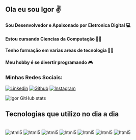 ## Ola eu sou Igor ✌️
#### Sou Desenvolvedor e Apaixonado por Eletronica Digital 💻
#### Estou cursando Ciencias da Computação 👨‍🎓 
#### Tenho formação em varias areas de tecnologia 👨‍💻
#### Meu hobby é se divertir programando 🎮

### Minhas Redes Sociais:
[![Linkedin](https://img.shields.io/badge/LinkedIn-0077B5?style=for-the-badge&logo=linkedin&logoColor=white)](https://www.linkedin.com/in/igor-almeida-2324a8191/)
[![Github](https://img.shields.io/badge/GitHub-100000?style=for-the-badge&logo=github&logoColor=white)](https://github.com/Developer-Igor-Almeida)
[![Instagram](https://img.shields.io/badge/Instagram-E4405F?style=for-the-badge&logo=instagram&logoColor=white)](https://instagram.com/igor_all18)

![Igor GitHub stats](https://github-readme-stats.vercel.app/api?username=Developer-Igor-Almeida&show_icons=true&theme=white)

## Tecnologias que utilizo no dia a dia

<div style="display: inline_block"><br/>

<img align="center" alt="html5" src="https://img.shields.io/badge/HTML-239120?style=for-the-badge&logo=html5&logoColor=white)"/>
<img align="center" alt="html5" src="https://img.shields.io/badge/TypeScript-007ACC?style=for-the-badge&logo=typescript&logoColor=white)"/>
<img align="center" alt="html5" src="https://img.shields.io/badge/C%23-239120?style=for-the-badge&logo=c-sharp&logoColor=white)"/>
<img align="center" alt="html5" src="https://img.shields.io/badge/.NET-5C2D91?style=for-the-badge&logo=.net&logoColor=white)"/>
<img align="center" alt="html5" src="https://img.shields.io/badge/Xamarin-3498DB?style=for-the-badge&logo=xamarin&logoColor=white)"/>
<img align="center" alt="html5" src="https://img.shields.io/badge/Microsoft_SQL_Server-CC2927?style=for-the-badge&logo=microsoft-sql-server&logoColor=white)"/>
<img align="center" alt="html5" src="https://img.shields.io/badge/React-20232A?style=for-the-badge&logo=react&logoColor=61DAFB)"/>

</div>

